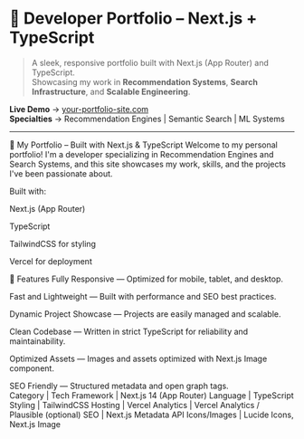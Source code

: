 # 🧠 Developer Portfolio – Next.js + TypeScript

> A sleek, responsive portfolio built with Next.js (App Router) and TypeScript.  
> Showcasing my work in **Recommendation Systems**, **Search Infrastructure**, and **Scalable Engineering**.

**Live Demo** → [your-portfolio-site.com](https://your-portfolio-site.com)  
**Specialties** → Recommendation Engines | Semantic Search | ML Systems

---

<!-- Then continue with your full detailed README below -->




🧠 My Portfolio – Built with Next.js & TypeScript
Welcome to my personal portfolio!
I'm a developer specializing in Recommendation Engines and Search Systems, and this site showcases my work, skills, and the projects I've been passionate about.

Built with:

Next.js (App Router)

TypeScript

TailwindCSS for styling

Vercel for deployment

🚀 Features
Fully Responsive — Optimized for mobile, tablet, and desktop.

Fast and Lightweight — Built with performance and SEO best practices.

Dynamic Project Showcase — Projects are easily managed and scalable.

Clean Codebase — Written in strict TypeScript for reliability and maintainability.

Optimized Assets — Images and assets optimized with Next.js Image component.

SEO Friendly — Structured metadata and open graph tags.
\
Category | Tech
Framework | Next.js 14 (App Router)
Language | TypeScript
Styling | TailwindCSS
Hosting | Vercel
Analytics | Vercel Analytics / Plausible (optional)
SEO | Next.js Metadata API
Icons/Images | Lucide Icons, Next.js Image
